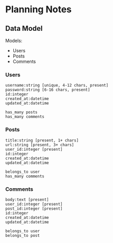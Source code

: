 # Planning Notes

## Data Model

Models:
- Users
- Posts
- Comments

### Users

```
username:string [unique, 4-12 chars, present]
password:string [6-16 chars, present]
id:integer
created_at:datetime
updated_at:datetime

has_many posts
has_many comments
```

### Posts

```
title:string [present, 1+ chars]
url:string [present, 3+ chars]
user_id:integer [present]
id:integer
created_at:datetime
updated_at:datetime

belongs_to user
has_many comments
```

### Comments

```
body:text [present]
user_id:integer [present]
post_id:integer [present]
id:integer
created_at:datetime
updated_at:datetime

belongs_to user
belongs_to post
```
